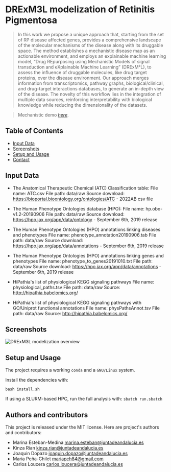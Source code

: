 # DRExM3L modelization of Retinitis Pigmentosa
> In this work we propose a unique approach that, starting from the set of RP disease affected genes,  provides a comprehensive landscape of the molecular mechanisms of the disease along with its druggable space. The method establishes a mechanistic disease map as an actionable environment, and employs an explainable machine learning model, “Drug REpurposing using Mechanistic Models of signal transduction and eXplainable Machine Learning” (DRExM³L), to assess the influence of druggable molecules, like drug target proteins, over the disease environment. Our approach merges information from transcriptomics, pathway graphs, biological/clinical, and drug-target interactions databases, to generate an in-depth view of the disease. The novelty of this workflow lies in the integration of multiple data sources,  reinforcing interpretability with biological knowledge while reducing the dimensionality of the datasets.

> Mechanistic demo [_here_](https://www.example.com).

## Table of Contents
* [Input Data](#input-data)
* [Screenshots](#screenshots)
* [Setup and Usage](#usage)
* [Contact](#contact)

## Input Data
- The Anatomical Therapeutic Chemical (ATC) Classification table:
  File name: ATC.csv
  File path: data/raw
  Source download: https://bioportal.bioontology.org/ontologies/ATC - 2022AB csv file

- The Human Phenotype Ontologies database (HPO):
  File name: hp.obo-v1.2-20190906
  File path: data/raw
  Source download: https://hpo.jax.org/app/data/ontology - September 6th, 2019 release

- The Human Phenotype Ontologies (HPO) annotations linking diseases and phenotypes
  File name: phenotype_annotation20190906.tab
  File path: data/raw
  Source download: https://hpo.jax.org/app/data/annotations - September 6th, 2019 release


- The Human Phenotype Ontologies (HPO) annotations linking genes and phenotypes
  File name: phenotype_to_genes20191010.txt
  File path: data/raw
  Source download: https://hpo.jax.org/app/data/annotations - September 6th, 2019 release


- HiPathia's list of physiological KEGG signaling pathways
  File name: physiological_paths.tsv
  File path: data/raw
  Source: http://hipathia.babelomics.org/
  
- HiPathia's list of physiological KEGG signaling pathways with GO/Uniprot functional annotations 
  File name: physPathsAnnot.tsv
  File path: data/raw
  Source: http://hipathia.babelomics.org/


## Screenshots
![DRExM3L modelization overview](./img/V4_graphical_abstract_RP_2023_rounded-Page-3.drawio.png)


## Setup and Usage
The project requires a working `conda` and a `GNU/Linux` system.

Install the dependencies with:

`bash install.sh`

If using a SLURM-based HPC, run the full analysis with:
`sbatch run.sbatch`

## Authors and contributors

This project is released under the MIT license.
Here are project's authors and contributors:

- Marina Esteban-Medina <marina.esteban@juntadeandalucia.es>
- Kinza Rian <kinza.rian@juntadeandalucia.es>
- Joaquin Dopazo <joaquin.dopazo@juntadeandalucia.es>
- Maria Peña-Chilet <mariapch84@gmail.com>
- Carlos Loucera <carlos.loucera@juntadeandalucia.es>
